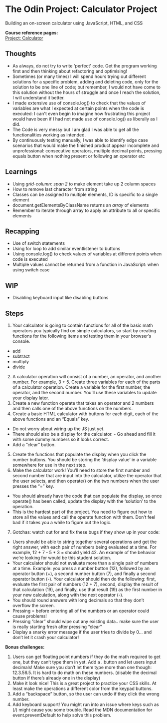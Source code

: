 # The Odin Project: Calculator Project

Building an on-screen calculator using JavaScript, HTML, and CSS

**Course reference pages:** \
[Project: Calculator](https://www.theodinproject.com/lessons/foundations-calculator)

## Thoughts
- As always, do not try to write 'perfect' code. Get the program working first and then thinking about refactoring and optimising!
- Sometimes (or many times) I will spend hours trying out different solutions for a specific problem, adding and deleting code, only for the solution to be one line of code; but remember, I would not have come to this solution without the hours of struggle and once I reach the solution, I will understand it better.
- I made extensive use of console.log() to check that the values of variables are what I expected at certain points when the code is executed: I can't even begin to imagine how frustrating this project would have been if I had not made use of console.log() as liberally as I did.
- The Code is very messy but I am glad I was able to get all the functionalities working as intended.
- By continuously testing manually, I was able to identify edge case scenarios that would make the finished product appear incomplete and unprofessional: consecutive operators, multiple decimal points, pressing equals button when nothing present or following an operator etc

## Learnings
- Using *grid-column: span 2* to make element take up 2 column spaces
- How to remove last character from string
- Classes can be assigned to multiple elements, ID is specific to a single element
- document.getElementsByClassName returns an *array* of elements
- Remember to iterate through array to apply an attribute to all or specific elements

## Recapping
- Use of switch statements
- Using for loop to add similar eventlistener to buttons
- Using console.log() to check values of variables at different points when code is executed
- Multiple values cannot be returned from a function in JavaScript: when using switch case

## WIP
- Disabling keyboard input like disabling buttons

## Steps
1. Your calculator is going to contain functions for all of the basic math operators you typically find on simple calculators, so start by creating functions for the following items and testing them in your browser’s console.
- add
- subtract
- multiply
- divide
2. A calculator operation will consist of a number, an operator, and another number. For example, 3 + 5. Create three variables for each of the parts of a calculator operation. Create a variable for the first number, the operator, and the second number. You’ll use these variables to update your display later.
3. Create a new function operate that takes an operator and 2 numbers and then calls one of the above functions on the numbers.
4. Create a basic HTML calculator with buttons for each digit, each of the above functions and an “Equals” key.
- Do not worry about wiring up the JS just yet.
- There should also be a display for the calculator. - Go ahead and fill it with some dummy numbers so it looks correct.
- Add a “clear” button.
5. Create the functions that populate the display when you click the number buttons. You should be storing the ‘display value’ in a variable somewhere for use in the next step.
6. Make the calculator work! You’ll need to store the first number and second number that are input into the calculator, utilize the operator that the user selects, and then operate() on the two numbers when the user presses the “=” key.
- You should already have the code that can populate the display, so once operate() has been called, update the display with the ‘solution’ to the operation.
- This is the hardest part of the project. You need to figure out how to store all the values and call the operate function with them. Don’t feel bad if it takes you a while to figure out the logic.
7. Gotchas: watch out for and fix these bugs if they show up in your code:
- Users should be able to string together several operations and get the right answer, with each pair of numbers being evaluated at a time. For example, 12 + 7 - 5 * 3 = should yield 42. An example of the behavior we’re looking for would be this student solution.
- Your calculator should not evaluate more than a single pair of numbers at a time. Example: you press a number button (12), followed by an operator button (+), a second number button (7), and finally a second operator button (-). Your calculator should then do the following: first, evaluate the first pair of numbers (12 + 7), second, display the result of that calculation (19), and finally, use that result (19) as the first number in your new calculation, along with the next operator (-).
- You should round answers with long decimals so that they don’t overflow the screen.
- Pressing = before entering all of the numbers or an operator could cause problems!
- Pressing “clear” should wipe out any existing data.. make sure the user is really starting fresh after pressing “clear”
- Display a snarky error message if the user tries to divide by 0… and don’t let it crash your calculator!

**Bonus challenges:**
1. Users can get floating point numbers if they do the math required to get one, but they can’t type them in yet. Add a . button and let users input decimals! Make sure you don’t let them type more than one though: 12.3.56.5. It is hard to do math on these numbers. (disable the decimal button if there’s already one in the display)
2. Make it look nice! This is a great project to practice your CSS skills. At least make the operations a different color from the keypad buttons.
3. Add a “backspace” button, so the user can undo if they click the wrong number.
4. Add keyboard support! You might run into an issue where keys such as (/) might cause you some trouble. Read the MDN documentation for event.preventDefault to help solve this problem.
